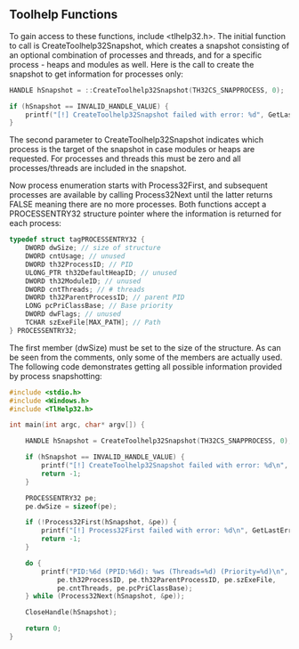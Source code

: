 ## Toolhelp Functions

To gain access to these functions, include <tlhelp32.h>. The initial function to call is CreateToolhelp32Snapshot, which creates a snapshot consisting of an optional combination of processes and threads, and for a specific process - heaps and modules as well. Here is the call to create the snapshot to get information for processes only:

```c
HANDLE hSnapshot = ::CreateToolhelp32Snapshot(TH32CS_SNAPPROCESS, 0);

if (hSnapshot == INVALID_HANDLE_VALUE) {
	printf("[!] CreateToolhelp32Snapshot failed with error: %d", GetLastError());
}
```

The second parameter to CreateToolhelp32Snapshot indicates which process is the target of the snapshot in case modules or heaps are requested. For processes and threads this must be zero and all processes/threads are included in the snapshot.

Now process enumeration starts with Process32First, and subsequent processes are available by calling Process32Next until the latter returns FALSE meaning there are no more processes. Both functions accept a PROCESSENTRY32 structure pointer where the information is returned for each process:

```c
typedef struct tagPROCESSENTRY32 {
	DWORD dwSize; // size of structure
	DWORD cntUsage; // unused
	DWORD th32ProcessID; // PID
	ULONG_PTR th32DefaultHeapID; // unused
	DWORD th32ModuleID; // unused
	DWORD cntThreads; // # threads
	DWORD th32ParentProcessID; // parent PID
	LONG pcPriClassBase; // Base priority
	DWORD dwFlags; // unused
	TCHAR szExeFile[MAX_PATH]; // Path
} PROCESSENTRY32;
```

The first member (dwSize) must be set to the size of the structure. As can be seen from the comments, only some of the members are actually used. The following code demonstrates getting all possible information provided by process snapshotting:

```c
#include <stdio.h>
#include <Windows.h>
#include <TlHelp32.h>

int main(int argc, char* argv[]) {

	HANDLE hSnapshot = CreateToolhelp32Snapshot(TH32CS_SNAPPROCESS, 0);

	if (hSnapshot == INVALID_HANDLE_VALUE) {
		printf("[!] CreateToolhelp32Snapshot failed with error: %d\n", GetLastError());
		return -1;
	}

	PROCESSENTRY32 pe;
	pe.dwSize = sizeof(pe);

	if (!Process32First(hSnapshot, &pe)) {
		printf("[!] Process32First failed with error: %d\n", GetLastError());
		return -1;
	}

	do {
		printf("PID:%6d (PPID:%6d): %ws (Threads=%d) (Priority=%d)\n",
			pe.th32ProcessID, pe.th32ParentProcessID, pe.szExeFile,
			pe.cntThreads, pe.pcPriClassBase);
	} while (Process32Next(hSnapshot, &pe));

	CloseHandle(hSnapshot);

	return 0;
}
```


